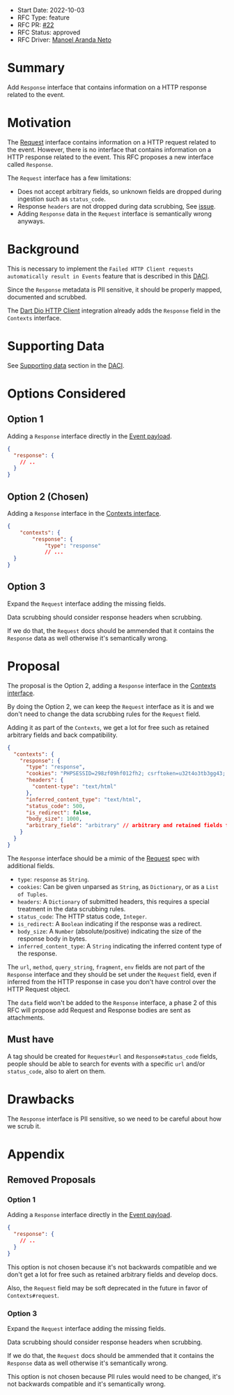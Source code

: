 * Start Date: 2022-10-03
* RFC Type: feature
* RFC PR: [#22](https://github.com/getsentry/rfcs/pull/22)
* RFC Status: approved
* RFC Driver: [Manoel Aranda Neto](https://github.com/marandaneto)

# Summary

Add `Response` interface that contains information on a HTTP response related to the event.

# Motivation

The [Request](https://develop.sentry.dev/sdk/event-payloads/request/) interface contains information on a HTTP request related to the event. However, there is no interface that contains information on a HTTP response related to the event. This RFC proposes a new interface called `Response`.

The `Request` interface has a few limitations:
* Does not accept arbitrary fields, so unknown fields are dropped during ingestion such as `status_code`.
* Response `headers` are not dropped during data scrubbing, See [issue](https://github.com/getsentry/relay/issues/1501).
* Adding `Response` data in the `Request` interface is semantically wrong anyways.

# Background

This is necessary to implement the `Failed HTTP Client requests automatically result in Events` feature that is described in this [DACI](https://www.notion.so/sentry/Failed-HTTP-Client-requests-automatically-result-in-Events-f6c21d2a58ce4f2c889a823fd1da0044).

Since the `Response` metadata is PII sensitive, it should be properly mapped, documented and scrubbed.

The [Dart Dio HTTP Client](https://docs.sentry.io/platforms/dart/configuration/integrations/dio/) integration already adds the `Response` field in the `Contexts` interface.

# Supporting Data

See [Supporting data](https://www.notion.so/sentry/Failed-HTTP-Client-requests-automatically-result-in-Events-f6c21d2a58ce4f2c889a823fd1da0044#0ca951d5216742dbaab02f5fd33b8fb5) section in the [DACI](https://www.notion.so/sentry/Failed-HTTP-Client-requests-automatically-result-in-Events-f6c21d2a58ce4f2c889a823fd1da0044).

# Options Considered

## Option 1

Adding a `Response` interface directly in the [Event payload](https://develop.sentry.dev/sdk/event-payloads/).

```json
{
  "response": {
    // ..
  }
}
```

## Option 2 (Chosen)

Adding a `Response` interface in the [Contexts interface](https://develop.sentry.dev/sdk/event-payloads/contexts/).

```json
{
    "contexts": {
        "response": {
            "type": "response"
            // ...
  }
}
```

## Option 3

Expand the `Request` interface adding the missing fields.

Data scrubbing should consider response headers when scrubbing.

If we do that, the `Request` docs should be ammended that it contains the `Response` data as well otherwise it's semantically wrong.

# Proposal

The proposal is the Option 2, adding a `Response` interface in the [Contexts interface](https://develop.sentry.dev/sdk/event-payloads/contexts/).

By doing the Option 2, we can keep the `Request` interface as it is and we don't need to change the data scrubbing rules for the `Request` field.

Adding it as part of the `Contexts`, we get a lot for free such as retained arbitrary fields and back compatibility.

```json
{
  "contexts": {
    "response": {
      "type": "response",
      "cookies": "PHPSESSID=298zf09hf012fh2; csrftoken=u32t4o3tb3gg43; _gat=1;",
      "headers": {
        "content-type": "text/html"
      },
      "inferred_content_type": "text/html",
      "status_code": 500,
      "is_redirect": false,
      "body_size": 1000,
      "arbitrary_field": "arbitrary" // arbitrary and retained fields for backwards compatibility when adding new fields
    }
  }
}
```

The `Response` interface should be a mimic of the [Request](https://develop.sentry.dev/sdk/event-payloads/types/#typedef-Request) spec with additional fields.
* `type`: `response` as `String`.
* `cookies`: Can be given unparsed as `String`, as `Dictionary`, or as a `List of Tuples`.
* `headers`: A `Dictionary` of submitted headers, this requires a special treatment in the data scrubbing rules.
* `status_code`: The HTTP status code, `Integer`.
* `is_redirect`: A `Boolean` indicating if the response was a redirect.
* `body_size`: A `Number` (absolute/positive) indicating the size of the response body in bytes.
* `inferred_content_type`: A `String` indicating the inferred content type of the response.

The `url`, `method`, `query_string`, `fragment`, `env` fields are not part of the `Response` interface and they should be set under the `Request` field, even if inferred from the HTTP response in case you don't have control over the HTTP Request object.

The `data` field won't be added to the `Response` interface, a phase 2 of this RFC will propose add Request and Response bodies are sent as attachments.

## Must have

A tag should be created for `Request#url` and `Response#status_code` fields, people should be able to search for events with a specific `url` and/or `status_code`, also to alert on them.

# Drawbacks

The `Response` interface is PII sensitive, so we need to be careful about how we scrub it.

# Appendix

## Removed Proposals

### Option 1

Adding a `Response` interface directly in the [Event payload](https://develop.sentry.dev/sdk/event-payloads/).

```json
{
  "response": {
    // ..
  }
}
```

This option is not chosen because it's not backwards compatible and we don't get a lot for free such as retained arbitrary fields and develop docs.

Also, the `Request` field may be soft deprecated in the future in favor of `Contexts#request`.

### Option 3

Expand the `Request` interface adding the missing fields.

Data scrubbing should consider response headers when scrubbing.

If we do that, the `Request` docs should be ammended that it contains the `Response` data as well otherwise it's semantically wrong.


This option is not chosen because PII rules would need to be changed, it's not backwards compatible and it's semantically wrong.
